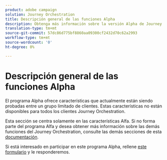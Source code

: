 ```yaml
---
product: adobe campaign
solution: Journey Orchestration
title: Descripción general de las funciones Alpha
description: Obtenga más información sobre la versión Alpha de Journey Orchestration.
translation-type: tm+mt
source-git-commit: 57dc86d775bf8860aa09300cf2432d70c62a2993
workflow-type: tm+mt
source-wordcount: '0'
ht-degree: 0%

---
```



# Descripción general de las funciones Alpha

El programa Alpha ofrece características que actualmente están siendo probadas entre un grupo limitado de clientes. Estas características no están disponibles para todos los clientes Journey Orchestration.

Esta sección se centra solamente en las características Alfa. Si no forma parte del programa Alfa y desea obtener más información sobre las demás funciones del Journey Orchestration, consulte las demás secciones de esta [documentación](../../journey-orchestration-home.md).

Si está interesado en participar en este programa Alpha, rellene [este formulario](https://forms.office.com/Pages/ResponsePage.aspx?id=Wht7-jR7h0OUrtLBeN7O4RuhNDklrkhHrsBisppjRThURDJTTUxWSTBJQU1OSTBTVjMwUDRIQURDNS4u) y le responderemos.


